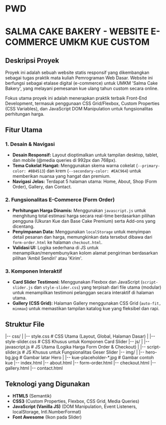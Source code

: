 # PWD
# SALMA CAKE BAKERY - WEBSITE E-COMMERCE UMKM KUE CUSTOM

## Deskripsi Proyek
Proyek ini adalah sebuah website statis responsif yang dikembangkan sebagai tugas praktik mata kuliah Pemrograman Web Dasar. Website ini berfungsi sebagai etalase digital (e-commerce) untuk UMKM 'Salma Cake Bakery', yang melayani pemesanan kue ulang tahun custom secara online.

Fokus utama proyek ini adalah menerapkan praktik terbaik Front-End Development, termasuk penggunaan CSS Grid/Flexbox, Custom Properties (CSS Variables), dan JavaScript DOM Manipulation untuk fungsionalitas perhitungan harga.

## Fitur Utama

### 1. Desain & Navigasi
* **Desain Responsif:** Layout dioptimalkan untuk tampilan desktop, tablet, dan mobile (@media queries di 992px dan 768px).
* **Tema Cokelat Hangat:** Menggunakan skema warna cokelat (`--primary-color: #8B4513`) dan krem (`--secondary-color: #EAC964`) untuk memberikan nuansa yang hangat dan premium.
* **Navigasi Jelas:** Terdapat 5 halaman utama: Home, About, Shop (Form Order), Gallery, dan Contact.

### 2. Fungsionalitas E-Commerce (Form Order)
* **Perhitungan Harga Dinamis:** Menggunakan `javascript.js` untuk menghitung total estimasi harga secara real-time berdasarkan pilihan pengguna (Ukuran Kue dan Base Cake Premium) serta Add-ons yang dicentang.
* **Penyimpanan Data:** Menggunakan `localStorage` untuk menyimpan detail pesanan dan harga, memungkinkan data tersebut dibawa dari `form-order.html` ke halaman `checkout.html`.
* **Validasi UI:** Logika sederhana di JS untuk menampilkan/menyembunyikan kolom alamat pengiriman berdasarkan pilihan 'Ambil Sendiri' atau 'Kirim'.

### 3. Komponen Interaktif
* **Card Slider Testimoni:** Menggunakan Flexbox dan JavaScript (`script-slider.js` dan `style-slider.css`) yang terpisah dari file utama (modular) untuk menampilkan testimoni pelanggan secara interaktif di halaman utama.
* **Gallery (CSS Grid):** Halaman Gallery menggunakan CSS Grid (`auto-fit, minmax`) untuk memastikan tampilan katalog kue yang fleksibel dan rapi.

## Struktur File
|-- css/
|   |-- style.css          # CSS Utama (Layout, Global, Halaman Dasar)
|   |-- style-slider.css   # CSS Khusus untuk Komponen Card Slider
|-- js/
|   |-- javascript.js      # JS Utama (Logika Harga Form Order & Checkout)
|   |-- script-slider.js   # JS Khusus untuk Fungsionalitas Geser Slider
|-- img/
|   |-- hero-bg.jpg        # Gambar latar Hero
|   |-- kue-placeholder-*.jpg # Gambar contoh kue
|-- index.html
|-- about.html
|-- form-order.html
|-- checkout.html
|-- gallery.html
|-- contact.html


## Teknologi yang Digunakan
* **HTML5** (Semantik)
* **CSS3** (Custom Properties, Flexbox, CSS Grid, Media Queries)
* **JavaScript (Vanilla JS)** (DOM Manipulation, Event Listeners, localStorage, Intl.NumberFormat)
* **Font Awesome** (Ikon pada Slider)
